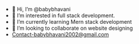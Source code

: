 - 👋 Hi, I’m @babybhavani
- 👀 I’m interested in full stack development.
- 🌱 I’m currently learning Mern stack development
- 💞️ I’m looking to collaborate on website designing
- Contact-babybhavani2002@gmail.com
<!---
babybhavani/babybhavani is a ✨ special ✨ repository because its `README.md` (this file) appears on your GitHub profile.
You can click the Preview link to take a look at your changes.
--->
